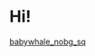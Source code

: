 # Hi!
[babywhale_nobg_sq](https://github.com/Beneeds/Babywhale-Public/assets/77887276/4460fac2-f895-4a5d-928e-eb657ec643c3)
